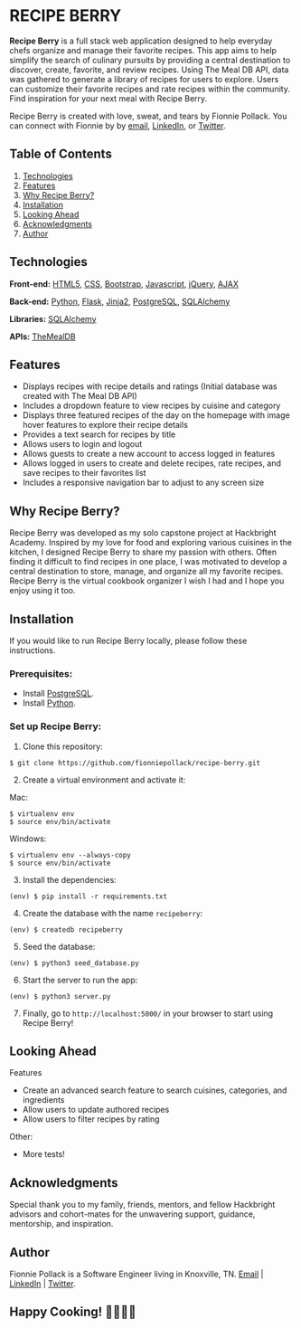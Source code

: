 # RECIPE BERRY
**Recipe Berry** is a full stack web application designed to help everyday chefs organize and manage their favorite recipes. This app aims to help simplify the search of culinary pursuits by providing a central destination to discover, create, favorite, and review recipes. Using The Meal DB API, data was gathered to generate a library of recipes for users to explore. Users can customize their favorite recipes and rate recipes within the community. Find inspiration for your next meal with Recipe Berry.

Recipe Berry is created with love, sweat, and tears by Fionnie Pollack. You can connect with Fionnie by by [email](mailto:fionniepollack@gmail.com), [LinkedIn](https://www.linkedin.com/in/fionniepollack/), or [Twitter](https://twitter.com/fionniepollack).

## Table of Contents

1. [Technologies](#technologies)
2. [Features](#features)
3. [Why Recipe Berry?](#why)
4. [Installation](#installation)
5. [Looking Ahead](#future)
6. [Acknowledgments](#credits)
7. [Author](#author)

## <a name="technologies"></a>Technologies

**Front-end:** [HTML5](http://www.w3schools.com/html/), [CSS](http://www.w3schools.com/css/), [Bootstrap](http://getbootstrap.com), [Javascript](https://developer.mozilla.org/en-US/docs/Web/JavaScript), [jQuery](https://jquery.com/), [AJAX](http://api.jquery.com/jquery.ajax/)

**Back-end:** [Python](https://www.python.org/), [Flask](http://flask.pocoo.org/), [Jinja2](http://jinja.pocoo.org/docs/dev/), [PostgreSQL](http://www.postgresql.org/), [SQLAlchemy](http://www.sqlalchemy.org/)

**Libraries:** [SQLAlchemy](https://www.sqlalchemy.org)

**APIs:** [TheMealDB](https://www.themealdb.com/api.php)

## <a name="features"></a>Features

- Displays recipes with recipe details and ratings (Initial database was created with The Meal DB API)
- Includes a dropdown feature to view recipes by cuisine and category
- Displays three featured recipes of the day on the homepage with image hover features to explore their recipe details
- Provides a text search for recipes by title
- Allows users to login and logout
- Allows guests to create a new account to access logged in features
- Allows logged in users to create and delete recipes, rate recipes, and save recipes to their favorites list
- Includes a responsive navigation bar to adjust to any screen size

## <a name="why"></a>Why Recipe Berry?

Recipe Berry was developed as my solo capstone project at Hackbright Academy. Inspired by my love for food and exploring various cuisines in the kitchen, I designed Recipe Berry to share my passion with others. Often finding it difficult to find recipes in one place, I was motivated to develop a central destination to store, manage, and organize all my favorite recipes. Recipe Berry is the virtual cookbook organizer I wish I had and I hope you enjoy using it too.

## <a name="installation"></a>Installation
If you would like to run Recipe Berry locally, please follow these instructions.

### Prerequisites:

- Install [PostgreSQL](https://www.postgresql.org/download/).
- Install [Python](https://www.python.org/downloads/).

### Set up Recipe Berry:

1. Clone this repository:

```$ git clone https://github.com/fionniepollack/recipe-berry.git```

2. Create a virtual environment and activate it:

 Mac:

    $ virtualenv env
    $ source env/bin/activate

 Windows:

    $ virtualenv env --always-copy
    $ source env/bin/activate

3. Install the dependencies:

```(env) $ pip install -r requirements.txt```

4. Create the database with the name `recipeberry`:

```(env) $ createdb recipeberry```

5. Seed the database:

```(env) $ python3 seed_database.py```

6. Start the server to run the app:

```(env) $ python3 server.py```

7. Finally, go to `http://localhost:5000/` in your browser to start using Recipe Berry!

## <a name="future"></a>Looking Ahead

Features

- Create an advanced search feature to search cuisines, categories, and ingredients
- Allow users to update authored recipes
- Allow users to filter recipes by rating

Other:

- More tests!

## <a name="credits"></a>Acknowledgments

Special thank you to my family, friends, mentors, and fellow Hackbright advisors and cohort-mates for the unwavering support, guidance, mentorship, and inspiration.

## <a name="author"></a>Author
Fionnie Pollack is a Software Engineer living in Knoxville, TN.
[Email](mailto:fionniepollack@gmail.com) | [LinkedIn](https://www.linkedin.com/in/fionniepollack/) | [Twitter](https://twitter.com/fionniepollack).

## Happy Cooking! 👨‍🍳👩‍🍳
